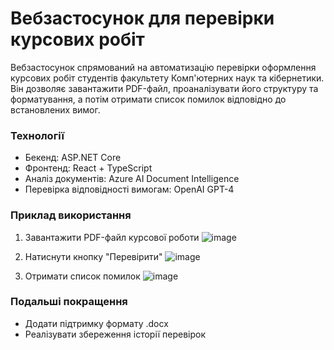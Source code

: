 # Вебзастосунок для перевірки курсових робіт

Вебзастосунок спрямований на автоматизацію перевірки оформлення курсових робіт студентів факультету Комп'ютерних наук та кібернетики. Він дозволяє завантажити PDF-файл, проаналізувати його структуру та форматування, а потім отримати список помилок відповідно до встановлених вимог.

### Технології
* Бекенд: ASP.NET Core
* Фронтенд: React + TypeScript
* Аналіз документів: Azure AI Document Intelligence
* Перевірка відповідності вимогам: OpenAI GPT-4

### Приклад використання
1. Завантажити PDF-файл курсової роботи
![image](https://github.com/user-attachments/assets/46f6cf9f-0978-4649-9fad-f3f0f1097eb7)

2. Натиснути кнопку "Перевірити"
![image](https://github.com/user-attachments/assets/3444a6e1-7a91-471b-bbf1-32f9940e4bad)

3. Отримати список помилок
![image](https://github.com/user-attachments/assets/00906aec-91ea-4567-bb31-3b11afe86ea2)


### Подальші покращення
* Додати підтримку формату .docx
* Реалізувати збереження історії перевірок
